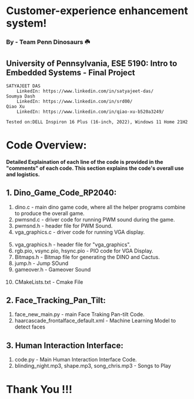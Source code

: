 # Customer-experience enhancement system!
### By - Team Penn Dinosaurs ☘️

## University of Pennsylvania, ESE 5190: Intro to Embedded Systems - Final Project
    SATYAJEET DAS
        LinkedIn: https://www.linkedin.com/in/satyajeet-das/
    Soumya Dash
        LinkedIn: https://www.linkedin.com/in/srd00/
    Qiao Xu
        LinkedIn: https://www.linkedin.com/in/qiao-xu-b520a3249/

    Tested on:DELL Inspiron 16 Plus (16-inch, 2022), Windows 11 Home 21H2
    
    
    
# Code Overview:<br />

#### Detailed Explaination of each line of the code is provided in the "comments" of each code. This section explains the code's overall use and logistics.<br />
## 1. Dino_Game_Code_RP2040:<br />
1. dino.c - main dino game code, where all the helper programs combine to produce the overall game.<br />
2. pwmsnd.c  - driver code for running PWM sound during the game.<br />
3. pwmsnd.h - header file for PWM Sound.<br />
3. vga_graphics.c - driver code for running VGA display.<br /><br />
4. vga_graphics.h -  header file for "vga_graphics".<br />
5. rgb.pio, vsync.pio, hsync.pio - PIO code for VGA Display.<br />
6. Bitmaps.h - Bitmap file for generating the DINO and Cactus.<br />
7. jump.h - Jump SOund<br />
8. gameover.h - Gameover Sound<br /><br />
9. CMakeLists.txt - Cmake File <br />

## 2. Face_Tracking_Pan_Tilt:<br />
1. face_new_main.py - main Face Traking Pan-tilt Code.<br />
2. haarcascade_frontalface_default.xml - Machine Learning Model to detect faces<br />
## 3. Human Interaction Interface:<br />
1. code.py - Main Human Interaction Interface Code.<br />
2. blinding_night.mp3, shape.mp3, song_chris.mp3 - Songs to Play<br />

# Thank You !!!
